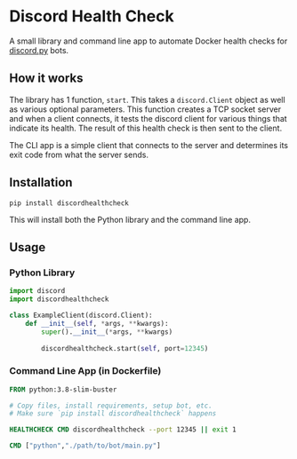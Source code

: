 # Discord Health Check

A small library and command line app to automate Docker health checks for [discord.py](https://discordpy.readthedocs.io/en/latest/) bots.

## How it works

The library has 1 function, `start`. This takes a `discord.Client` object as well as various optional parameters. This
function creates a TCP socket server and when a client connects, it tests the discord client for various things that
indicate its health. The result of this health check is then sent to the client.

The CLI app is a simple client that connects to the server and determines its exit code from what the server sends.

## Installation

`pip install discordhealthcheck`

This will install both the Python library and the command line app.

## Usage

### Python Library

```python
import discord
import discordhealthcheck

class ExampleClient(discord.Client):
    def __init__(self, *args, **kwargs):
        super().__init__(*args, **kwargs)
        
        discordhealthcheck.start(self, port=12345)
```

### Command Line App (in Dockerfile)

```dockerfile
FROM python:3.8-slim-buster

# Copy files, install requirements, setup bot, etc.
# Make sure `pip install discordhealthcheck` happens

HEALTHCHECK CMD discordhealthcheck --port 12345 || exit 1

CMD ["python","./path/to/bot/main.py"]
```
